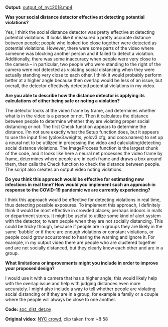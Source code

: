 **Output:** [output_of_nyc2018.mp4](https://github.com/natallzl/data310/blob/main/output_of_nyc2018.mp4)

**Was your social distance detector effective at detecting potential violations?** 

Yes, I think the social distance detector was pretty effective at detecting potential violations. It looks like it measured a pretty accurate distance between people; people who looked too close together were detected as potential violations. However, there were some parts of the video where someone was blocking another person and it failed to detect a violation. Additionally, there was some inaccuracy when people were very close to the camera – in particular, two people who were standing to the right of the camera were not detected as violating social distancing when they were actually standing very close to each other. I think it would probably perform better at a higher angle because then overlap would be less of an issue, but overall, the detector effectively detected potential violations in my video. 


**Are you able to describe how the distance detector is applying its calculations of either being safe or noting a violation?**

The detector looks at the video frame by frame, and determines whether what is in the video is a person or not. Then it calculates the distance between people to determine whether they are violating proper social distancing or not. The first Check function appears to determine the distance. I’m not sure exactly what the Setup function does, but it appears to use the input files (yolov3.weights, yolov3.cfg, and coco.names) to set up a neural net to be utilized in processing the video and calculating/detecting social distance violations. The ImageProcess function is the largest chunk of the code, and it looks like here a neural net processes the video frame by frame, determines where people are in each frame and draws a box around them, then calls the Check function to check the distance between people. The script also creates an output video noting violations.


**Do you think this approach would be effective for estimating new infections in real time? How would you implement such an approach in response to the COVID-19 pandemic we are currently experiencing?**

I think this approach would be effective for detecting violations in real time, thus detecting possible exposures. To implement this approach, I definitely think it would be most effective in crowded places; perhaps indoors in malls or department stores. It might be useful to utilize some kind of alert system with the detector, to warn people when they are not socially distancing. This could be tricky though, because if people are in groups they are likely in the same ‘bubble’ or if there are enough violations or constant violations, or people could grow accustomed to hearing the warning and ignore it. For example, in my output video there are people who are clustered together and are not socially distanced, but they clearly know each other and are in a group.


**What limitations or improvements might you include in order to improve your proposed design?**

I would use it with a camera that has a higher angle; this would likely help with the overlap issue and help with judging distances even more accurately. I might also include a way to tell whether people are violating social distancing or if they are in a group, for example a family or a couple where the people will always be close to one another. 


**Code:** [soc_dist_det.py](https://github.com/natallzl/data310/blob/main/soc_dist_det.py)

**Original video:** [NYC crowd](https://www.youtube.com/watch?v=BOkXZg7XwSo), clip taken from ~8:58
